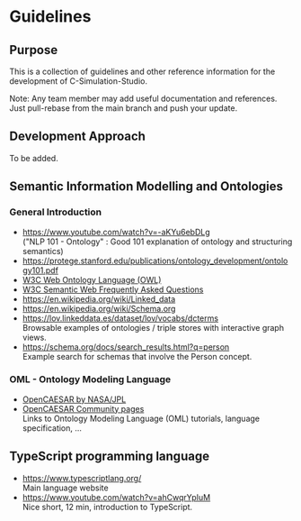 # Guidelines

## Purpose

This is a collection of guidelines and other reference information for the development of C-Simulation-Studio.

Note: Any team member may add useful documentation and references. Just pull-rebase from the main branch and push your update.

## Development Approach

To be added.

## Semantic Information Modelling and Ontologies

### General Introduction

- https://www.youtube.com/watch?v=-aKYu6ebDLg  
  ("NLP 101 - Ontology" : Good 101 explanation of ontology and structuring semantics)
- https://protege.stanford.edu/publications/ontology_development/ontology101.pdf
- [W3C Web Ontology Language (OWL)](https://www.w3.org/OWL/)
- [W3C Semantic Web Frequently Asked Questions](https://www.w3.org/RDF/FAQ)
- https://en.wikipedia.org/wiki/Linked_data
- https://en.wikipedia.org/wiki/Schema.org
- https://lov.linkeddata.es/dataset/lov/vocabs/dcterms  
  Browsable examples of ontologies / triple stores with interactive graph views.
- https://schema.org/docs/search_results.html?q=person  
  Example search for schemas that involve the Person concept.

### OML - Ontology Modeling Language

- [OpenCAESAR by NASA/JPL](http://www.opencaesar.io/)
- [OpenCAESAR Community pages](http://www.opencaesar.io/community/)  
  Links to Ontology Modeling Language (OML) tutorials, language specification, ...

## TypeScript programming language

- https://www.typescriptlang.org/  
  Main language website
- https://www.youtube.com/watch?v=ahCwqrYpIuM  
  Nice short, 12 min, introduction to TypeScript.
